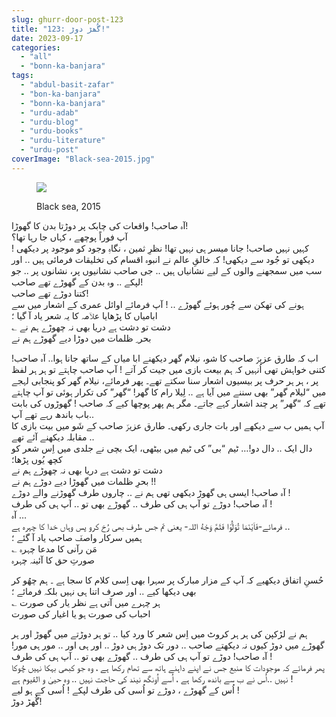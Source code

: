 ```yaml
---
slug: ghurr-door-post-123
title: "123: گُھڑ دوڑ!"
date: 2023-09-17
categories: 
  - "all"
  - "bonn-ka-banjara"
tags: 
  - "abdul-basit-zafar"
  - "bon-ka-banjara"
  - "bonn-ka-banjara"
  - "urdu-adab"
  - "urdu-blog"
  - "urdu-books"
  - "urdu-literature"
  - "urdu-post"
coverImage: "Black-sea-2015.jpg"
---
```


<figure>

![](images/Black-sea-2015-225x300.jpg)

<figcaption>

Black sea, 2015

</figcaption>

</figure>

آہ صاحب! واقعات کی چابک پر دوڑتا بدن کا گھوڑا!  
آپ فوراً پوچھے ، کہاں جا رہا تھا؟  
کہیں نہیں صاحب! جانا میسر ہی نہیں تھا! نظرِ ثمین ، نگاہِ وجود کو موجود پر دیکھی ! دیکھی تو جُود سے دیکھی! کہ خالقِ عالم نے انبوہ اقسام کی تخلیقات فرمائی ہیں .. اور سب میں سمجھنے والوں کے لیے نشانیاں ہیں .. جی صاحب نشانیوں پر، نشانوں پر .. جو لپکے .. وہ بدن کے گھوڑے تھے صاحب!  
کتنا دوڑے تھے صاحب!  
ہونے کی تھکن سے چُور ہوئے گھوڑے .. ! آپ فرمائے اوائل عمری کے اشعار میں سے ابامیاں کا پڑھایا علاؔمہ کا یہ شعر یاد آ گیا ؛  
؎ دشت تو دشت ہے دریا بھی نہ چھوڑے ہم نے  
بحر ِ ظلمات میں دوڑا دیے گھوڑے ہم نے

اب کہ طارق عزیزؔ صاحب کا شو، نیلام گھر دیکھنے ابا میاں کے ساتھ جانا ہوا.. آہ صاحب! کتنی خواہش تھی اُنہیں کہ ہم بیعت بازی میں جیت کر آتے ! آپ صاحب چاہتے تو ہر ہر لفظ پر ، ہر ہر حرف پر بیسیوں اشعار سنا سکتے تھے۔ پھر فرمائے، نیلام گھر کو پنجابی لہجے میں “لیلام گھر” بھی سننے میں آیا ہے .. لِیلا رام کا گھر! “گھر” کی تکرار ہوئی تو آپ چاہتے تھے کہ “گھر” پر چند اشعار کہے جاتے۔ مگر ہم پھر پوچھا کیے کہ صاحب ! گھوڑوں کی بابت باب باندھ رہے تھے آپ..  
آپ ہمیں ب سے دیکھے اور بات جاری رکھی۔ طارق عزیزؔ صاحب کے شَو میں بیت بازی کا مقابلہ دیکھنے آئے تھے ..  
دال ایک .. دال دو!… ٹیم “بی” کی ٹیم میں بیٹھی، ایک بچی نے جلدی میں اِس شعر کو کچھ یُوں پڑھا؛  
دشت تو دشت ہے دریا بھی نہ چھوڑے ہم نے  
بحرِ ظلمات میں گھوڑا دیے دوڑے ہم نے !!  
آہ صاحب! ایسی ہی گھوڑ دیکھی تھی ہم نے .. چاروں طرف گھوڑنے والے دوڑے !  
آہ صاحب! دوڑے تو آپ ہی کی طرف .. گھوڑے بھی تو .. آپ ہی کی طرف !  
آہ …  
فرمائے-فَاَیْنَمَا تُوَلُّوْا فَثَمَّ وَجْهُ اللہ- یعنی تم جس طرف بھی رُخ کرو پس وہاں خدا کا چہرہ ہے ..  
ہمیں سرکار واصفؔ صاحب یاد آ گئے ؛  
؎ مَن رآنی کا مدعا چہرہ  
صورتِ حق کا آئینہ چہرہ

حُسنِ اتفاق دیکھیے کہ آپ کے مزار مبارک پر سہرا بھی اِسی کلام کا سجا ہے ۔ ہم چھُو کر بھی دیکھا کیے .. اور صرف اتنا ہی نہیں بلکہ فرمائے ؛  
؎ ہر چہرے میں آتی ہے نظر یار کی صورت  
احباب کی صورت ہو یا اغیار کی صورت

ہم نے لڑکپن کی ہر ہر کروٹ میں اِس شعر کا ورد کیا .. تو ہر دوڑتے میں گھوڑ اور ہر گھوڑے میں دوڑ کیوں نہ دیکھتے صاحب .. دور تک دوڑ ہی دوڑ .. اور ہی اور .. مور ہی مور! آہ صاحب! دوڑے تو آپ ہی کی طرف .. گھوڑے بھی تو .. آپ ہی کی طرف !  
پھر فرمائے کہ موجودات کا منبع جس نے اپنے داہنے ہاتھ سے تھام رکھا ہے ، وہ جو کبھی بہکا نہیں چُوکا نہیں ..اُس نے ب سے باندھ رکھا ہے ، اُسے اُونگھ نیند کی حاجت نہیں .. وہ حییٰ و القیوم ہے !  
اُس کے گھوڑے ، دوڑے تو اُسی کی طرف لپکے ! اُسی کے ہو لیے !  
گُھڑ دوڑ!
